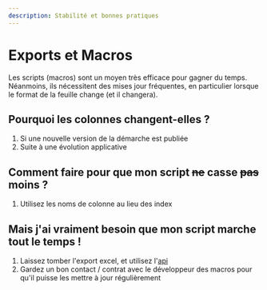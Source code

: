 ```yaml
---
description: Stabilité et bonnes pratiques
---
```


# Exports et Macros

Les scripts (macros) sont un moyen très efficace pour gagner du temps. Néanmoins, ils nécessitent des mises jour fréquentes, en particulier lorsque le format de la feuille change (et il changera).

## Pourquoi les colonnes changent-elles ?

1. Si une nouvelle version de la démarche est publiée
2. Suite à une évolution applicative

## Comment faire pour que mon script ~~ne~~ casse ~~pas~~ moins ?

1. Utilisez les noms de colonne au lieu des index

## Mais j'ai vraiment besoin que mon script marche tout le temps !

1. Laissez tomber l'export excel, et utilisez l'[api](graphql.md)
2. Gardez un bon contact / contrat avec le développeur des macros pour qu'il puisse les mettre à jour régulièrement
